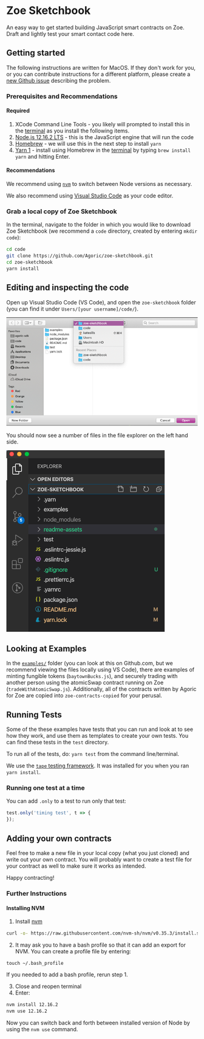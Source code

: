# Zoe Sketchbook

An easy way to get started building JavaScript smart contracts on Zoe.
Draft and lightly test your smart contact code here.

## Getting started

The following instructions are written for MacOS. If they don't work for you, or you can contribute instructions for a different platform, please
create a [new Github
issue](https://github.com/Agoric/zoe-sketchbook/issues/new) describing
the problem.

### Prerequisites and Recommendations

#### Required
1. XCode Command Line Tools - you likely will prompted to install this
   in the [terminal](https://blog.teamtreehouse.com/introduction-to-the-mac-os-x-command-line) as you install the following items.
2. [Node.js 12.16.2 LTS](https://nodejs.org/) - this is the JavaScript engine that
   will run the code
3. [Homebrew](https://brew.sh/) - we will use this in the next step to install `yarn`
4. [Yarn 1](https://classic.yarnpkg.com/) - install using Homebrew in
   the [terminal](https://blog.teamtreehouse.com/introduction-to-the-mac-os-x-command-line) by typing `brew install yarn` and hitting Enter.

#### Recommendations

We recommend using
[`nvm`](https://github.com/nvm-sh/nvm#install--update-script) to
switch between Node versions as necessary.

We also recommend using [Visual Studio Code](https://code.visualstudio.com/) as
your code editor.

### Grab a local copy of Zoe Sketchbook

In the terminal, navigate to the folder in which you would like to
download Zoe Sketchbook (we recommend a `code` directory, created by entering
`mkdir code`):

```sh
cd code
git clone https://github.com/Agoric/zoe-sketchbook.git
cd zoe-sketchbook
yarn install
```

## Editing and inspecting the code

Open up Visual Studio Code (VS Code), and open the `zoe-sketchbook`
folder (you can find it under `Users/[your username]/code/`).

![Open Zoe Sketchbook](readme-assets/open-zoe-sketchbook.png)

You should now see a number of files in the file explorer on the left
hand side.

![File Structure](readme-assets/file-structure.png)

## Looking at Examples

In the
[`examples/`](https://github.com/Agoric/zoe-sketchbook/tree/master/examples)
folder (you can look at this on Github.com, but we recommend viewing
the files locally using VS Code), there are examples of minting fungible tokens
(`baytownBucks.js`), and securely trading with another person using
the atomicSwap contract running on Zoe (`tradeWithAtomicSwap.js`).
Additionally, all of the contracts written by Agoric for Zoe are
copied into `zoe-contracts-copied` for your perusal. 

## Running Tests

Some of the these examples have tests that you can run and look at to see how they work, and use them as templates to create your own tests. You can find these tests in the `test` directory.

To run all of the tests, do: `yarn test` from the command
line/terminal.

We use the [`tape` testing framework](https://github.com/substack/tape). It was installed for you when you
ran `yarn install`.

### Running one test at a time

You can add `.only` to a test to run only that test:

```js
test.only('timing test', t => {
});
```

## Adding your own contracts

Feel free to make a new file in your local copy (what you just cloned)
and write out your own contract. You will probably want to create a
test file for your contract as well to make sure it works as intended. 

Happy contracting!

### Further Instructions

#### Installing NVM

1. Install [nvm](https://github.com/nvm-sh/nvm#install--update-script)

```sh
curl -o- https://raw.githubusercontent.com/nvm-sh/nvm/v0.35.3/install.sh | bash
```

2. It may ask you to have a bash profile so that it can add an export
for NVM. You can create a profile file by entering:

```
touch ~/.bash_profile
```

If you needed to add a bash profile, rerun step 1.

3. Close and reopen terminal
4. Enter:

```sh
nvm install 12.16.2
nvm use 12.16.2
```
Now you can switch back and forth between installed version of Node by
using the `nvm use` command.
